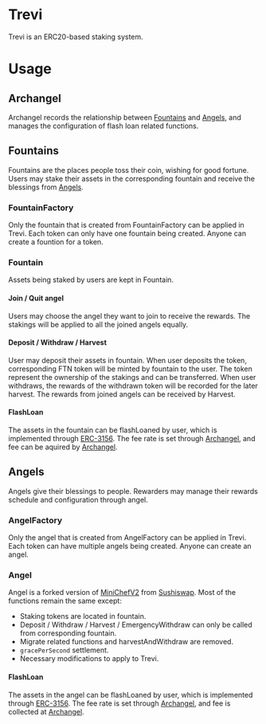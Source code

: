# Trevi
Trevi is an ERC20-based staking system. 

# Usage
## Archangel
Archangel records the relationship between [Fountains](#fountains) and [Angels](#angels), and manages the configuration of flash loan related functions.
## Fountains
Fountains are the places people toss their coin, wishing for good fortune. Users may stake their assets in the corresponding fountain and receive the blessings from [Angels](#angels).
### FountainFactory
Only the fountain that is created from FountainFactory can be applied in Trevi. Each token can only have one fountain being created. Anyone can create a fountion for a token.
### Fountain
Assets being staked by users are kept in Fountain. 
#### Join / Quit angel
Users may choose the angel they want to join to receive the rewards. The stakings will be applied to all the joined angels equally.
#### Deposit / Withdraw / Harvest
User may deposit their assets in fountain. When user deposits the token, corresponding FTN token will be minted by fountain to the user. The token represent the ownership of the stakings and can be transferred. When user withdraws, the rewards of the withdrawn token will be recorded for the later harvest. The rewards from joined angels can be received by Harvest.
#### FlashLoan
The assets in the fountain can be flashLoaned by user, which is implemented through [ERC-3156](https://eips.ethereum.org/EIPS/eip-3156). The fee rate is set through [Archangel](#archangel), and fee can be aquired by [Archangel](#archangel).
## Angels
Angels give their blessings to people. Rewarders may manage their rewards schedule and configuration through angel.
### AngelFactory
Only the angel that is created from AngelFactory can be applied in Trevi. Each token can have multiple angels being created. Anyone can create an angel.
### Angel
Angel is a forked version of [MiniChefV2](https://github.com/sushiswap/sushiswap/blob/canary/contracts/MiniChefV2.sol) from [Sushiswap](https://github.com/sushiswap/sushiswap). Most of the functions remain the same except:
- Staking tokens are located in fountain.
- Deposit / Withdraw / Harvest / EmergencyWithdraw can only be called from corresponding fountain.
- Migrate related functions and harvestAndWithdraw are removed.
- `gracePerSecond` settlement.
- Necessary modifications to apply to Trevi.

#### FlashLoan
The assets in the angel can be flashLoaned by user, which is implemented through [ERC-3156](https://eips.ethereum.org/EIPS/eip-3156). The fee rate is set through [Archangel](#archangel), and fee is collected at [Archangel](#archangel). 
